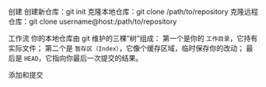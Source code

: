 
创建
创建新仓库：git init
克隆本地仓库：git clone /path/to/repository
克隆远程仓库：git clone username@host:/path/to/repository

工作流
你的本地仓库由 git 维护的三棵“树”组成：
第一个是你的 `工作目录`，它持有实际文件；
第二个是 `暂存区（Index）`，它像个缓存区域，临时保存你的改动；
最后是 `HEAD`，它指向你最后一次提交的结果。

添加和提交
